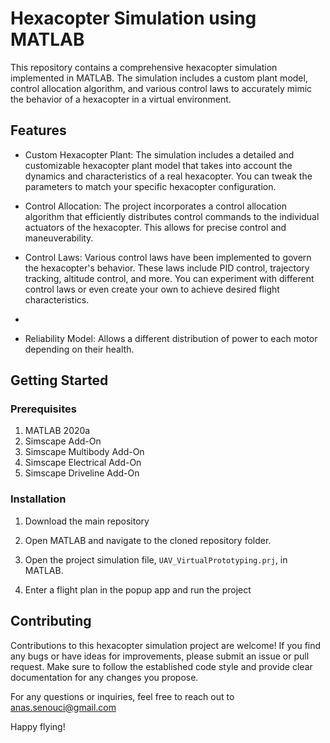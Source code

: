 # Hexacopter Simulation using MATLAB

This repository contains a comprehensive hexacopter simulation implemented in MATLAB. The simulation includes a custom plant model, control allocation algorithm, and various control laws to accurately mimic the behavior of a hexacopter in a virtual environment.

## Features

- Custom Hexacopter Plant: The simulation includes a detailed and customizable hexacopter plant model that takes into account the dynamics and characteristics of a real hexacopter. You can tweak the parameters to match your specific hexacopter configuration.

- Control Allocation: The project incorporates a control allocation algorithm that efficiently distributes control commands to the individual actuators of the hexacopter. This allows for precise control and maneuverability.

- Control Laws: Various control laws have been implemented to govern the hexacopter's behavior. These laws include PID control, trajectory tracking, altitude control, and more. You can experiment with different control laws or even create your own to achieve desired flight characteristics.
- 
- Reliability Model: Allows a different distribution of power to each motor depending on their health.

## Getting Started

### Prerequisites

1. MATLAB 2020a
2. Simscape Add-On
3. Simscape Multibody Add-On
4. Simscape Electrical Add-On
5. Simscape Driveline Add-On


### Installation

1. Download the main repository

2. Open MATLAB and navigate to the cloned repository folder.

3. Open the project simulation file, `UAV_VirtualPrototyping.prj`, in MATLAB.

4. Enter a flight plan in the popup app and run the project


## Contributing

Contributions to this hexacopter simulation project are welcome! If you find any bugs or have ideas for improvements, please submit an issue or pull request. Make sure to follow the established code style and provide clear documentation for any changes you propose.


For any questions or inquiries, feel free to reach out to anas.senouci@gmail.com

Happy flying!
